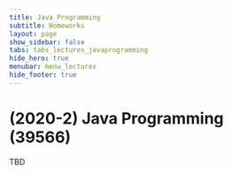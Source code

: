 ```yaml
---
title: Java Programming
subtitle: Homeworks
layout: page
show_sidebar: false
tabs: tabs_lectures_javaprogramming
hide_hero: true
menubar: menu_lectures
hide_footer: true
---
```


# (2020-2) Java Programming (39566)

TBD